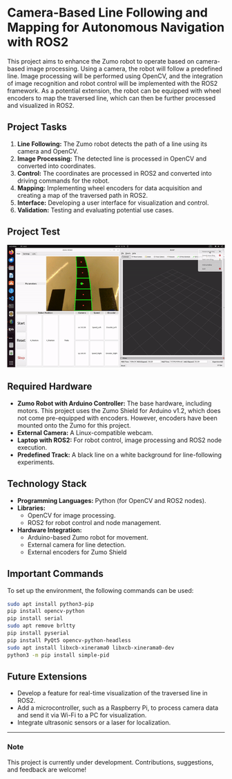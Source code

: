 # Camera-Based Line Following and Mapping for Autonomous Navigation with ROS2

This project aims to enhance the Zumo robot to operate based on camera-based image processing. Using a camera, the robot will follow a predefined line. Image processing will be performed using OpenCV, and the integration of image recognition and robot control will be implemented with the ROS2 framework. As a potential extension, the robot can be equipped with wheel encoders to map the traversed line, which can then be further processed and visualized in ROS2.

## Project Tasks

1. **Line Following:** The Zumo robot detects the path of a line using its camera and OpenCV.
2. **Image Processing:** The detected line is processed in OpenCV and converted into coordinates.
3. **Control:** The coordinates are processed in ROS2 and converted into driving commands for the robot.
4. **Mapping:** Implementing wheel encoders for data acquisition and creating a map of the traversed path in ROS2.
5. **Interface:** Developing a user interface for visualization and control.
6. **Validation:** Testing and evaluating potential use cases.

## Project Test
![Demo GIF](zumo_robot/Video&Gif/zumorobot_test.gif)

## Required Hardware

- **Zumo Robot with Arduino Controller:** The base hardware, including motors. This project uses the Zumo Shield for Arduino v1.2, which does not come pre-equipped with encoders. However, encoders have been mounted onto the Zumo for this project.
- **External Camera:** A Linux-compatible webcam.
- **Laptop with ROS2:** For robot control, image processing and ROS2 node execution.
- **Predefined Track:** A black line on a white background for line-following experiments.

## Technology Stack

- **Programming Languages:** Python (for OpenCV and ROS2 nodes).
- **Libraries:**
  - OpenCV for image processing.
  - ROS2 for robot control and node management.
- **Hardware Integration:**
  - Arduino-based Zumo robot for movement.
  - External camera for line detection.
  - External encoders for Zumo Shield

## Important Commands

To set up the environment, the following commands can be used:

```bash
sudo apt install python3-pip
pip install opencv-python
pip install serial
sudo apt remove brltty
pip install pyserial
pip install PyQt5 opencv-python-headless
sudo apt install libxcb-xinerama0 libxcb-xinerama0-dev
python3 -m pip install simple-pid


```

## Future Extensions

- Develop a feature for real-time visualization of the traversed line in ROS2.
- Add a microcontroller, such as a Raspberry Pi, to process camera data and send it via Wi-Fi to a PC for visualization.
- Integrate ultrasonic sensors or a laser for localization.

---

### Note

This project is currently under development. Contributions, suggestions, and feedback are welcome!
